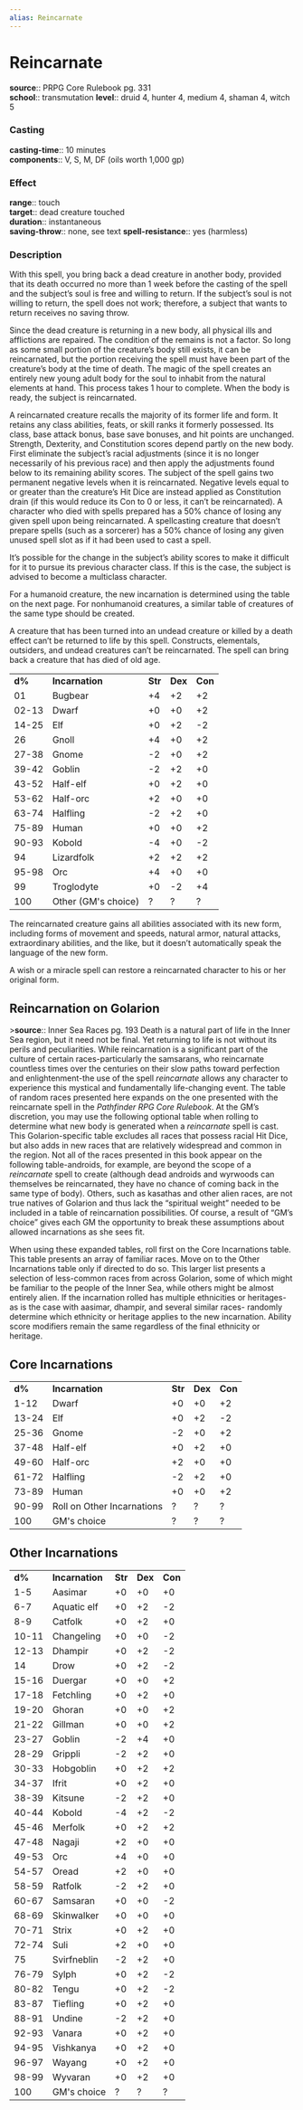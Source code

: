 ```yaml
---
alias: Reincarnate
---
```


# Reincarnate 

**source**:: PRPG Core Rulebook pg. 331  
**school**:: transmutation
**level**:: druid 4, hunter 4, medium 4, shaman 4, witch 5

### Casting 

**casting-time**:: 10 minutes  
**components**:: V, S, M, DF (oils worth 1,000 gp)

### Effect 

**range**:: touch  
**target**:: dead creature touched  
**duration**:: instantaneous  
**saving-throw**:: none, see text
**spell-resistance**:: yes (harmless)

### Description 

With this spell, you bring back a dead creature in another body, provided that its death occurred no more than 1 week before the casting of the spell and the subject’s soul is free and willing to return. If the subject’s soul is not willing to return, the spell does not work; therefore, a subject that wants to return receives no saving throw.  
  
Since the dead creature is returning in a new body, all physical ills and afflictions are repaired. The condition of the remains is not a factor. So long as some small portion of the creature’s body still exists, it can be reincarnated, but the portion receiving the spell must have been part of the creature’s body at the time of death. The magic of the spell creates an entirely new young adult body for the soul to inhabit from the natural elements at hand. This process takes 1 hour to complete. When the body is ready, the subject is reincarnated.  
  
A reincarnated creature recalls the majority of its former life and form. It retains any class abilities, feats, or skill ranks it formerly possessed. Its class, base attack bonus, base save bonuses, and hit points are unchanged. Strength, Dexterity, and Constitution scores depend partly on the new body. First eliminate the subject’s racial adjustments (since it is no longer necessarily of his previous race) and then apply the adjustments found below to its remaining ability scores. The subject of the spell gains two permanent negative levels when it is reincarnated. Negative levels equal to or greater than the creature’s Hit Dice are instead applied as Constitution drain (if this would reduce its Con to 0 or less, it can’t be reincarnated). A character who died with spells prepared has a 50% chance of losing any given spell upon being reincarnated. A spellcasting creature that doesn’t prepare spells (such as a sorcerer) has a 50% chance of losing any given unused spell slot as if it had been used to cast a spell.  
  
It’s possible for the change in the subject’s ability scores to make it difficult for it to pursue its previous character class. If this is the case, the subject is advised to become a multiclass character.  
  
For a humanoid creature, the new incarnation is determined using the table on the next page. For nonhumanoid creatures, a similar table of creatures of the same type should be created.  
  
A creature that has been turned into an undead creature or killed by a death effect can’t be returned to life by this spell. Constructs, elementals, outsiders, and undead creatures can’t be reincarnated. The spell can bring back a creature that has died of old age.

|        |                     |         |         |         |
|--------|---------------------|---------|---------|---------|
| **d%** | **Incarnation**     | **Str** | **Dex** | **Con** |
| 01     | Bugbear             | +4      | +2      | +2      |
| 02-13  | Dwarf               | +0      | +0      | +2      |
| 14-25  | Elf                 | +0      | +2      | -2      |
| 26     | Gnoll               | +4      | +0      | +2      |
| 27-38  | Gnome               | -2      | +0      | +2      |
| 39-42  | Goblin              | -2      | +2      | +0      |
| 43-52  | Half-elf            | +0      | +2      | +0      |
| 53-62  | Half-orc            | +2      | +0      | +0      |
| 63-74  | Halfling            | -2      | +2      | +0      |
| 75-89  | Human               | +0      | +0      | +2      |
| 90-93  | Kobold              | -4      | +0      | -2      |
| 94     | Lizardfolk          | +2      | +2      | +2      |
| 95-98  | Orc                 | +4      | +0      | +0      |
| 99     | Troglodyte          | +0      | -2      | +4      |
| 100    | Other (GM's choice) | ?       | ?       | ?       |

  
The reincarnated creature gains all abilities associated with its new form, including forms of movement and speeds, natural armor, natural attacks, extraordinary abilities, and the like, but it doesn’t automatically speak the language of the new form.  
  
A wish or a miracle spell can restore a reincarnated character to his or her original form.  
  

## Reincarnation on Golarion 

\>**source**:: Inner Sea Races pg. 193 Death is a natural part of life in the Inner Sea region, but it need not be final. Yet returning to life is not without its perils and peculiarities. While reincarnation is a significant part of the culture of certain races-particularly the samsarans, who reincarnate countless times over the centuries on their slow paths toward perfection and enlightenment-the use of the spell *reincarnate* allows any character to experience this mystical and fundamentally life-changing event. The table of random races presented here expands on the one presented with the reincarnate spell in the *Pathfinder RPG Core Rulebook*. At the GM’s discretion, you may use the following optional table when rolling to determine what new body is generated when a *reincarnate* spell is cast. This Golarion-specific table excludes all races that possess racial Hit Dice, but also adds in new races that are relatively widespread and common in the region. Not all of the races presented in this book appear on the following table-androids, for example, are beyond the scope of a *reincarnate* spell to create (although dead androids and wyrwoods can themselves be reincarnated, they have no chance of coming back in the same type of body). Others, such as kasathas and other alien races, are not true natives of Golarion and thus lack the “spiritual weight” needed to be included in a table of reincarnation possibilities. Of course, a result of “GM’s choice” gives each GM the opportunity to break these assumptions about allowed incarnations as she sees fit.  
  
When using these expanded tables, roll first on the Core Incarnations table. This table presents an array of familiar races. Move on to the Other Incarnations table only if directed to do so. This larger list presents a selection of less-common races from across Golarion, some of which might be familiar to the people of the Inner Sea, while others might be almost entirely alien. If the incarnation rolled has multiple ethnicities or heritages-as is the case with aasimar, dhampir, and several similar races- randomly determine which ethnicity or heritage applies to the new incarnation. Ability score modifiers remain the same regardless of the final ethnicity or heritage.

## Core Incarnations 

|        |                            |         |         |         |
|--------|----------------------------|---------|---------|---------|
| **d%** | **Incarnation**            | **Str** | **Dex** | **Con** |
| 1-12   | Dwarf                      | +0      | +0      | +2      |
| 13-24  | Elf                        | +0      | +2      | -2      |
| 25-36  | Gnome                      | -2      | +0      | +2      |
| 37-48  | Half-elf                   | +0      | +2      | +0      |
| 49-60  | Half-orc                   | +2      | +0      | +0      |
| 61-72  | Halfling                   | -2      | +2      | +0      |
| 73-89  | Human                      | +0      | +0      | +2      |
| 90-99  | Roll on Other Incarnations | ?       | ?       | ?       |
| 100    | GM's choice                | ?       | ?       | ?       |

  
  

## Other Incarnations 

|        |                 |         |         |         |
|--------|-----------------|---------|---------|---------|
| **d%** | **Incarnation** | **Str** | **Dex** | **Con** |
| 1-5    | Aasimar         | +0      | +0      | +0      |
| 6-7    | Aquatic elf     | +0      | +2      | -2      |
| 8-9    | Catfolk         | +0      | +2      | +0      |
| 10-11  | Changeling      | +0      | +0      | -2      |
| 12-13  | Dhampir         | +0      | +2      | -2      |
| 14     | Drow            | +0      | +2      | -2      |
| 15-16  | Duergar         | +0      | +0      | +2      |
| 17-18  | Fetchling       | +0      | +2      | +0      |
| 19-20  | Ghoran          | +0      | +0      | +2      |
| 21-22  | Gillman         | +0      | +0      | +2      |
| 23-27  | Goblin          | -2      | +4      | +0      |
| 28-29  | Grippli         | -2      | +2      | +0      |
| 30-33  | Hobgoblin       | +0      | +2      | +2      |
| 34-37  | Ifrit           | +0      | +2      | +0      |
| 38-39  | Kitsune         | -2      | +2      | +0      |
| 40-44  | Kobold          | -4      | +2      | -2      |
| 45-46  | Merfolk         | +0      | +2      | +2      |
| 47-48  | Nagaji          | +2      | +0      | +0      |
| 49-53  | Orc             | +4      | +0      | +0      |
| 54-57  | Oread           | +2      | +0      | +0      |
| 58-59  | Ratfolk         | -2      | +2      | +0      |
| 60-67  | Samsaran        | +0      | +0      | -2      |
| 68-69  | Skinwalker      | +0      | +0      | +0      |
| 70-71  | Strix           | +0      | +2      | +0      |
| 72-74  | Suli            | +2      | +0      | +0      |
| 75     | Svirfneblin     | -2      | +2      | +0      |
| 76-79  | Sylph           | +0      | +2      | -2      |
| 80-82  | Tengu           | +0      | +2      | -2      |
| 83-87  | Tiefling        | +0      | +2      | +0      |
| 88-91  | Undine          | -2      | +2      | +0      |
| 92-93  | Vanara          | +0      | +2      | +0      |
| 94-95  | Vishkanya       | +0      | +2      | +0      |
| 96-97  | Wayang          | +0      | +2      | +0      |
| 98-99  | Wyvaran         | +0      | +2      | +0      |
| 100    | GM's choice     | ?       | ?       | ?       |

